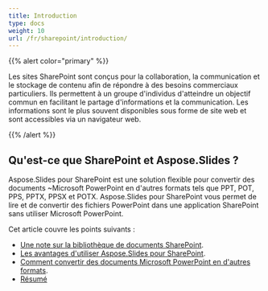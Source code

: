 ```yaml
---
title: Introduction
type: docs
weight: 10
url: /fr/sharepoint/introduction/
---
```


{{% alert color="primary" %}} 

Les sites SharePoint sont conçus pour la collaboration, la communication et le stockage de contenu afin de répondre à des besoins commerciaux particuliers. Ils permettent à un groupe d'individus d'atteindre un objectif commun en facilitant le partage d'informations et la communication. Les informations sont le plus souvent disponibles sous forme de site web et sont accessibles via un navigateur web. 

{{% /alert %}} 
## **Qu'est-ce que SharePoint et Aspose.Slides ?**
Aspose.Slides pour SharePoint est une solution flexible pour convertir des documents ~Microsoft PowerPoint en d'autres formats tels que PPT, POT, PPS, PPTX, PPSX et POTX. Aspose.Slides pour SharePoint vous permet de lire et de convertir des fichiers PowerPoint dans une application SharePoint sans utiliser Microsoft PowerPoint. 

Cet article couvre les points suivants : 

- [Une note sur la bibliothèque de documents SharePoint](/slides/fr/sharepoint/sharepoint-document-library/).
- [Les avantages d'utiliser Aspose.Slides pour SharePoint](/slides/fr/sharepoint/benefits-of-using-aspose-slides-for-sharepoint/).
- [Comment convertir des documents Microsoft PowerPoint en d'autres formats](/slides/fr/sharepoint/converting-microsoft-powerpoint-documents-into-other-formats/).
- [Résumé](/slides/fr/sharepoint/summary/)